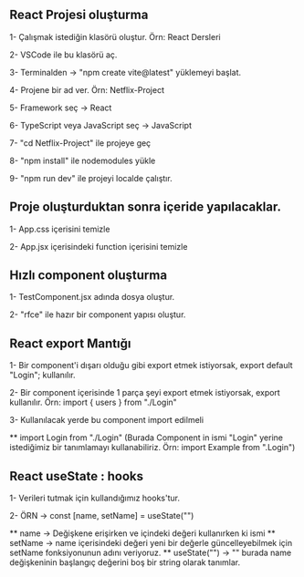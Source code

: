 ## React Projesi oluşturma

1- Çalışmak istediğin klasörü oluştur. Örn: React Dersleri

2- VSCode ile bu klasörü aç.

3- Terminalden -> "npm create vite@latest" yüklemeyi başlat.

4- Projene bir ad ver. Örn: Netflix-Project

5- Framework seç -> React

6- TypeScript veya JavaScript seç -> JavaScript

7- "cd Netflix-Project" ile projeye geç

8- "npm install" ile nodemodules yükle

9- "npm run dev" ile projeyi localde çalıştır.

## Proje oluşturduktan sonra içeride yapılacaklar.

1- App.css içerisini temizle

2- App.jsx içerisindeki function içerisini temizle

## Hızlı component oluşturma

1- TestComponent.jsx adında dosya oluştur.

2- "rfce" ile hazır bir component yapısı oluştur.

## React export Mantığı

1- Bir component'i dışarı olduğu gibi export etmek istiyorsak, export default "Login"; kullanılır.

2- Bir component içerisinde 1 parça şeyi export etmek istiyorsak, export kullanılır. Örn: import { users } from "./Login"

3- Kullanılacak yerde bu component import edilmeli

\*\* import Login from "./Login" (Burada Component in ismi "Login" yerine istediğimiz bir tanımlamayı kullanabiliriz. Örn: import Example from ".Login")

## React useState : hooks

1- Verileri tutmak için kullandığımız hooks'tur.

2- ÖRN -> const [name, setName] = useState("")

** name -> Değişkene erişirken ve içindeki değeri kullanırken ki ismi
** setName -> name içerisindeki değeri yeni bir değerle güncelleyebilmek için setName fonksiyonunun adını veriyoruz.
\*\* useState("") -> "" burada name değişkeninin başlangıç değerini boş bir string olarak tanımlar.
